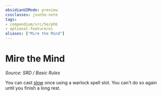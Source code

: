 ```yaml
---
obsidianUIMode: preview
cssclasses: json5e-note
tags:
- compendium/src/5e/phb
- optional-feature/ei
aliases: ["Mire the Mind"]
---
```

# Mire the Mind
*Source: SRD / Basic Rules* 

You can cast [slow](compendium/spells/slow.md) once using a warlock spell slot. You can't do so again until you finish a long rest.